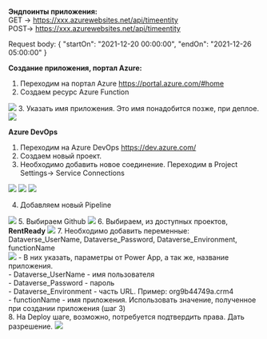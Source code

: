 <b>Эндпоинты приложения:</b><br>
		GET -> https://xxx.azurewebsites.net/api/timeentity<br>
		POST-> https://xxx.azurewebsites.net/api/timeentity<br>

Request body:
{
    "startOn": "2021-12-20 00:00:00",
    "endOn": "2021-12-26 05:00:00"
}




<b>Создание приложения, портал Azure:</b>
1. Переходим на портал Azure https://portal.azure.com/#home
2. Создаем ресурс Azure Function 
<img src="https://user-images.githubusercontent.com/1942344/148208025-32bab7c8-13e4-4d44-997e-e07d7704f961.png">  
3. Указать имя приложения. Это имя понадобится позже, при деплое.
<img src="https://user-images.githubusercontent.com/1942344/148208359-e3e90b63-fe57-4722-a5b0-6b1c4d3d294d.png">  


<b>Azure DevOps</b>
1. Переходим на Azure DevOps https://dev.azure.com/
2. Создаем новый проект.
3. Необходимо добавить новое соединение. Переходим в Project Settings-> Service Connections
<img src="https://user-images.githubusercontent.com/1942344/148215888-7ebf7728-07ef-42ec-ad16-867c169543f4.png">
<img src="https://user-images.githubusercontent.com/1942344/148216139-1fb5bdfa-2cad-4ed1-a302-dbe13f5c3f3c.png">
<img src="https://user-images.githubusercontent.com/1942344/148216233-61342069-7db6-4f20-84e5-7873eed387dc.png">

4. Добавляем новый Pipeline 
<img src="https://user-images.githubusercontent.com/1942344/148203324-1f85e733-3991-4cf9-bcb4-5c904a0a2055.png">  
5. Выбираем Github
<img src="https://user-images.githubusercontent.com/1942344/148203539-cdf95f45-cd77-4f91-9f3c-6083f52af7d6.png"> 
6. Выбираем, из доступных проектов, <b>RentReady</b>
<img src="https://user-images.githubusercontent.com/1942344/148205588-e3f73d19-5a98-4a0a-929b-a6e8ebec3801.png"> 
7. Необходимо добавить переменные: Dataverse_UserName, Dataverse_Password, Dataverse_Environment, functionName<br>
<img src="https://user-images.githubusercontent.com/1942344/148214703-b96a0fac-d237-4d19-9c93-9f21d0cb5833.png"> 
	- В них указать, параметры от Power App, а так же, название приложения.<br>
		-	Dataverse_UserName - имя пользователя<br>
		-	Dataverse_Password - пароль<br>
		-	Dataverse_Environment - часть URL. Пример: org9b44749a.crm4 <br>
		- functionName - имя приложения. Использовать значение, полученное при создании приложения (шаг 3)<br>
8. На Deploy шаге, возможно, потребуется подтвердить права. Дать разрешение. 
<img src="https://user-images.githubusercontent.com/1942344/148217046-421b9c70-9110-45bc-bf3d-085f9cc58f73.png"> 

